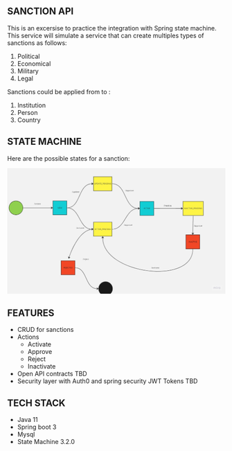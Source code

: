 ## SANCTION API

<p>This is an excersise to practice the integration with Spring state machine. This service will simulate a service that can create multiples types of sanctions as follows: </p>

1. Political
2. Economical
3. Military
4. Legal

<p>Sanctions could be applied from to :</p>

1. Institution
2. Person
3. Country

## STATE MACHINE

Here are the possible states for a sanction:

![stateMachine](/documentation/stateMachine.jpg)

## FEATURES

- CRUD for sanctions
- Actions
    - Activate
    - Approve
    - Reject
    - Inactivate
- Open API contracts TBD
- Security layer with Auth0 and spring security JWT Tokens TBD

## TECH STACK

- Java 11
- Spring boot 3
- Mysql
- State Machine 3.2.0
